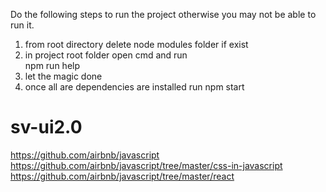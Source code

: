 

Do the following steps to run the project otherwise you may not be able to run it.
1) from root directory delete node modules folder if exist 
2) in project root folder open cmd and run<br>
 npm run help
3) let the magic done
4) once all are dependencies are installed run npm start



# sv-ui2.0

https://github.com/airbnb/javascript
https://github.com/airbnb/javascript/tree/master/css-in-javascript
https://github.com/airbnb/javascript/tree/master/react 
